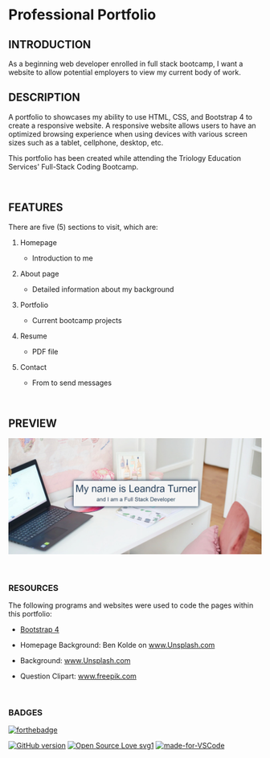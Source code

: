 # Professional Portfolio

## INTRODUCTION

As a beginning web developer enrolled in full stack bootcamp, I want a website to allow potential employers to view my current body of work.

## DESCRIPTION

A portfolio to showcases my ability to use HTML, CSS, and Bootstrap 4 to create a responsive website.
 A responsive website allows users to have an optimized browsing experience when using devices with various screen sizes such as a tablet, cellphone, desktop, etc.

This portfolio has been created while attending the Triology Education Services' Full-Stack Coding Bootcamp.

<br>

## FEATURES

There are five (5) sections to visit, which are:

1. Homepage
    - Introduction to me

2. About page
    - Detailed information about my background

3. Portfolio
    - Current bootcamp projects

4. Resume
    - PDF file

5. Contact
    - From to send messages 
    

<br>

## PREVIEW

![portfolio preview](./assets/Images/Portfolio-preview.png)

<br>

### RESOURCES
The following programs and websites were used to code the pages within this portfolio:

- [Bootstrap 4](https://www.getbootstrap.com) 

- Homepage Background: Ben Kolde on www.Unsplash.com

- Background: www.Unsplash.com

- Question Clipart: www.freepik.com


<br>

### BADGES
[![forthebadge](https://forthebadge.com/images/badges/check-it-out.svg)](https://lturner19.github.io/professional_portfolio/)

[![GitHub version](https://badge.fury.io/gh/Naereen%2FStrapDown.js.svg)](https://github.com/Naereen/StrapDown.js)
[![Open Source Love svg1](https://badges.frapsoft.com/os/v1/open-source.svg?v=103)](https://github.com/ellerbrock/open-source-badges/)
[![made-for-VSCode](https://img.shields.io/badge/Made%20for-VSCode-1f425f.svg)](https://code.visualstudio.com/)




